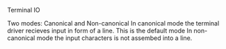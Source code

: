 Terminal IO

Two modes: Canonical and Non-canonical
In canonical mode the terminal driver recieves input in form of a line. This is the default mode
In non-canonical mode the input characters is not assembed into a line.
